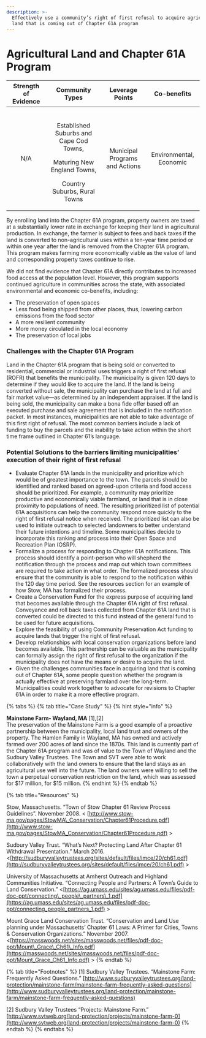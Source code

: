 ```yaml
---
description: >-
  Effectively use a community’s right of first refusal to acquire agricultural
  land that is coming out of Chapter 61A program
---
```


# Agricultural Land and Chapter 61A Program

<table>
  <thead>
    <tr>
      <th style="text-align:center">Strength of Evidence</th>
      <th style="text-align:center">Community Types</th>
      <th style="text-align:center">Leverage Points</th>
      <th style="text-align:center">Co-benefits</th>
    </tr>
  </thead>
  <tbody>
    <tr>
      <td style="text-align:center">N/A</td>
      <td style="text-align:center">
        <p>
          <br />Established Suburbs and Cape Cod Towns,</p>
        <p>Maturing New England Towns,</p>
        <p>Country Suburbs, Rural Towns</p>
      </td>
      <td style="text-align:center">Municipal Programs and Actions</td>
      <td style="text-align:center">Environmental, Economic</td>
    </tr>
  </tbody>
</table>

By enrolling land into the Chapter 61A program, property owners are taxed at a substantially lower rate in exchange for keeping their land in agricultural production. In exchange, the farmer is subject to fees and back taxes if the land is converted to non-agricultural uses within a ten-year time period or within one year after the land is removed from the Chapter 61A program. This program makes farming more economically viable as the value of land and corresponding property taxes continue to rise.

We did not find evidence that Chapter 61A directly contributes to increased food access at the population level. However, this program supports continued agriculture in communities across the state, with associated environmental and economic co-benefits, including:

* The preservation of open spaces
* Less food being shipped from other places, thus, lowering carbon emissions from the food sector
* A more resilient community
* More money circulated in the local economy
* The preservation of local jobs

### **Challenges with the Chapter 61A Program**

Land in the Chapter 61A program that is being sold or converted to residential, commercial or industrial uses triggers a right of first refusal \(ROFR\) that benefits the municipality. The municipality is given 120 days to determine if they would like to acquire the land.  If the land is being converted without sale, the municipality can purchase the land at full and fair market value—as determined by an independent appraiser. If the land is being sold, the municipality can make a bona fide offer based off an executed purchase and sale agreement that is included in the notification packet. In most instances, municipalities are not able to take advantage of this first right of refusal. The most common barriers include a lack of funding to buy the parcels and the inability to take action within the short time frame outlined in Chapter 61’s language.

### **Potential Solutions to the barriers limiting municipalities’ execution of their right of first refusal**

* Evaluate Chapter 61A lands in the municipality and prioritize which would be of greatest importance to the town. The parcels should be identified and ranked based on agreed-upon criteria and food access should be prioritized. For example, a community may prioritize productive and economically viable farmland, or land that is in close proximity to populations of need. The resulting prioritized list of potential 61A acquisitions can help the community respond more quickly to the right of first refusal notice when received. The prioritized list can also be used to initiate outreach to selected landowners to better understand their future intentions and timeline. Some municipalities decide to incorporate this ranking and process into their Open Space and Recreation Plan \(OSRP\).
* Formalize a process for responding to Chapter 61A notifications. This process should identify a point-person who will shepherd the notification through the process and map out which town committees are required to take action in what order. The formalized process should ensure that the community is able to respond to the notification within the 120 day time period. See the resources section for an example of how Stow, MA has formalized their process.
* Create a Conservation Fund for the express purpose of acquiring land that becomes available through the Chapter 61A right of first refusal. Conveyance and roll back taxes collected from Chapter 61A land that is converted could be directed to this fund instead of the general fund to be used for future acquisitions.
* Explore the feasibility of using Community Preservation Act funding to acquire lands that trigger the right of first refusal.
* Develop relationships with local conservation organizations before land becomes available. This partnership can be valuable as the municipality can formally assign the right of first refusal to the organization if the municipality does not have the means or desire to acquire the land. 
* Given the challenges communities face in acquiring land that is coming out of Chapter 61A, some people question whether the program is actually effective at preserving farmland over the long-term. Municipalities could work together to advocate for revisions to Chapter 61A in order to make it a more effective program.

{% tabs %}
{% tab title="Case Study" %}
{% hint style="info" %}
**Mainstone Farm- Wayland, MA** \[1\],\[2\]  
The preservation of the Mainstone Farm is a good example of a proactive partnership between the municipality, local land trust and owners of the property. The Hamlen Family in Wayland, MA has owned and actively farmed over 200 acres of land since the 1870s. This land is currently part of the Chapter 61A program and was of value to the Town of Wayland and the Sudbury Valley Trustees. The Town and SVT were able to work collaboratively with the land owners to ensure that the land stays as an agricultural use well into the future. The land owners were willing to sell the town a perpetual conservation restriction on the land, which was assessed for $17 million, for $15 million.
{% endhint %}
{% endtab %}

{% tab title="Resources" %}
Stow, Massachusetts. “Town of Stow Chapter 61 Review Process Guidelines”. November 2008. &lt; [http://www.stow-ma.gov/pages/StowMA\_Conservation/Chapter61Procedure.pdf](http://www.stow-ma.gov/pages/StowMA_Conservation/Chapter61Procedure.pdf) &gt; 

Sudbury Valley Trust. “What’s Next? Protecting Land After Chapter 61 Withdrawal Presentation.” March 2016. &lt;[http://sudburyvalleytrustees.org/sites/default/files/imce/20/ch61.pdf](http://sudburyvalleytrustees.org/sites/default/files/imce/20/ch61.pdf) &gt;

University of Massachusetts at Amherst Outreach and Highland Communities Initiative. “Connecting People and Partners: A Town’s Guide to Land Conservation.” &lt;[https://ag.umass.edu/sites/ag.umass.edu/files/pdf-doc-ppt/connecting\_people\_partners\_1.pdf](https://ag.umass.edu/sites/ag.umass.edu/files/pdf-doc-ppt/connecting_people_partners_1.pdf) &gt; 

Mount Grace Land Conservation Trust. “Conservation and Land Use planning under Massachusetts’ Chapter 61 Laws: A Primer for Cities, Towns & Conservation Organizations.” November 2007. &lt;[https://masswoods.net/sites/masswoods.net/files/pdf-doc-ppt/Mount\_Grace\_Ch61\_Info.pdf](https://masswoods.net/sites/masswoods.net/files/pdf-doc-ppt/Mount_Grace_Ch61_Info.pdf) &gt;
{% endtab %}

{% tab title="Footnotes" %}
\[1\] Sudbury Valley Trustees. “Mainstone Farm: Frequently Asked Questions.” [http://www.sudburyvalleytrustees.org/land-protection/mainstone-farm/mainstone-farm-frequently-asked-questions](http://www.sudburyvalleytrustees.org/land-protection/mainstone-farm/mainstone-farm-frequently-asked-questions) 

\[2\] Sudbury Valley Trustees “Projects: Mainstone Farm.” [http://www.svtweb.org/land-protection/projects/mainstone-farm-0](http://www.svtweb.org/land-protection/projects/mainstone-farm-0)
{% endtab %}
{% endtabs %}

